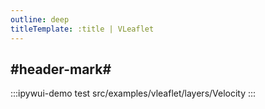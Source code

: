 ```yaml
---
outline: deep
titleTemplate: :title | VLeaflet
---
```


## #header-mark#
:::ipywui-demo test
src/examples/vleaflet/layers/Velocity
::: 
